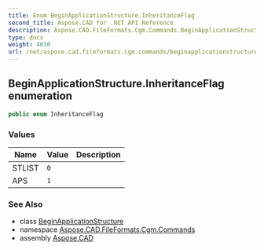 ```yaml
---
title: Enum BeginApplicationStructure.InheritanceFlag
second_title: Aspose.CAD for .NET API Reference
description: Aspose.CAD.FileFormats.Cgm.Commands.BeginApplicationStructureInheritanceFlag enum. 
type: docs
weight: 4630
url: /net/aspose.cad.fileformats.cgm.commands/beginapplicationstructure.inheritanceflag/
---
```

## BeginApplicationStructure.InheritanceFlag enumeration

```csharp
public enum InheritanceFlag
```

### Values

| Name | Value | Description |
| --- | --- | --- |
| STLIST | `0` |  |
| APS | `1` |  |

### See Also

* class [BeginApplicationStructure](../beginapplicationstructure/)
* namespace [Aspose.CAD.FileFormats.Cgm.Commands](../../aspose.cad.fileformats.cgm.commands/)
* assembly [Aspose.CAD](../../)


